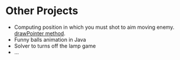# Other Projects
- Computing position in which you must shot to aim moving enemy. [drawPointer method](https://github.com/Wid-mo/Portfolio/blob/master/inne/Alien_moja_modyfikacja_gry/Alien%20v3.0%20.html).
- Funny balls animation in Java
- Solver to turns off the lamp game
- ...
